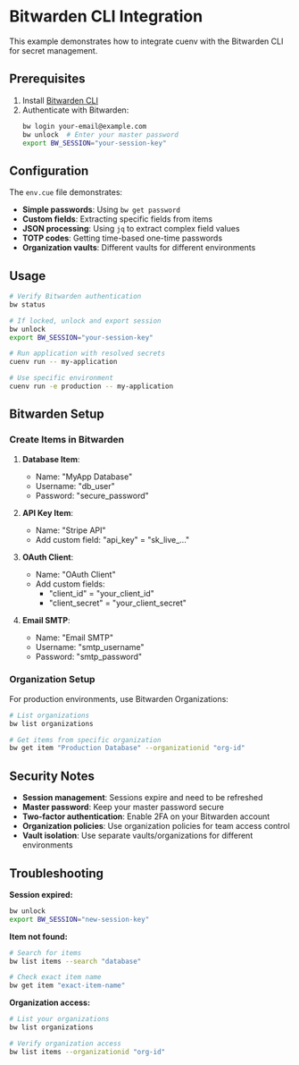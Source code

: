 # Bitwarden CLI Integration

This example demonstrates how to integrate cuenv with the Bitwarden CLI for secret management.

## Prerequisites

1. Install [Bitwarden CLI](https://bitwarden.com/help/cli/)
2. Authenticate with Bitwarden:
   ```bash
   bw login your-email@example.com
   bw unlock  # Enter your master password
   export BW_SESSION="your-session-key"
   ```

## Configuration

The `env.cue` file demonstrates:

- **Simple passwords**: Using `bw get password`
- **Custom fields**: Extracting specific fields from items
- **JSON processing**: Using `jq` to extract complex field values
- **TOTP codes**: Getting time-based one-time passwords
- **Organization vaults**: Different vaults for different environments

## Usage

```bash
# Verify Bitwarden authentication
bw status

# If locked, unlock and export session
bw unlock
export BW_SESSION="your-session-key"

# Run application with resolved secrets
cuenv run -- my-application

# Use specific environment
cuenv run -e production -- my-application
```

## Bitwarden Setup

### Create Items in Bitwarden

1. **Database Item**:
   - Name: "MyApp Database"
   - Username: "db_user"
   - Password: "secure_password"

2. **API Key Item**:
   - Name: "Stripe API"
   - Add custom field: "api_key" = "sk_live_..."

3. **OAuth Client**:
   - Name: "OAuth Client"
   - Add custom fields:
     - "client_id" = "your_client_id"
     - "client_secret" = "your_client_secret"

4. **Email SMTP**:
   - Name: "Email SMTP"
   - Username: "smtp_username"
   - Password: "smtp_password"

### Organization Setup

For production environments, use Bitwarden Organizations:

```bash
# List organizations
bw list organizations

# Get items from specific organization
bw get item "Production Database" --organizationid "org-id"
```

## Security Notes

- **Session management**: Sessions expire and need to be refreshed
- **Master password**: Keep your master password secure
- **Two-factor authentication**: Enable 2FA on your Bitwarden account
- **Organization policies**: Use organization policies for team access control
- **Vault isolation**: Use separate vaults/organizations for different environments

## Troubleshooting

**Session expired:**
```bash
bw unlock
export BW_SESSION="new-session-key"
```

**Item not found:**
```bash
# Search for items
bw list items --search "database"

# Check exact item name
bw get item "exact-item-name"
```

**Organization access:**
```bash
# List your organizations
bw list organizations

# Verify organization access
bw list items --organizationid "org-id"
```